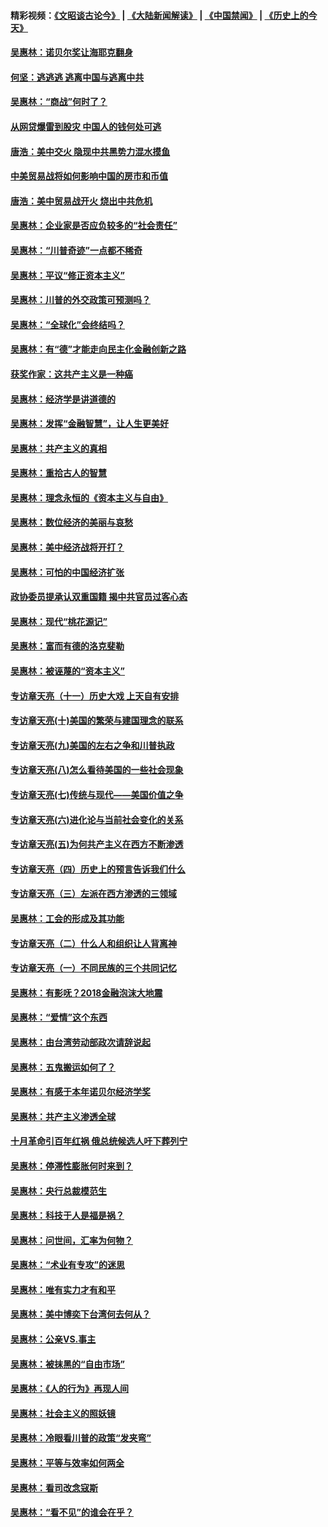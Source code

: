 #### 精彩视频：[《文昭谈古论今》](https://github.com/gfw-breaker/wenzhao/blob/master/README.md?t=01021831) | [《大陆新闻解读》](https://github.com/gfw-breaker/ntdtv-comedy/blob/master/README.md?t=01021831) | [《中国禁闻》](https://github.com/gfw-breaker/ntdtv-news/blob/master/README.md?t=01021831) | [《历史上的今天》](https://github.com/gfw-breaker/today-in-history/blob/master/README.md?t=01021831) 

#### [吴惠林：诺贝尔奖让海耶克翻身](../pages/nsc423/n10890049.md?t=01021831) 

#### [何坚：逃逃逃 逃离中国与逃离中共](../pages/nsc423/n10592891.md?t=01021831) 

#### [吴惠林：“商战”何时了？](../pages/nsc423/n10573558.md?t=01021831) 

#### [从网贷爆雷到股灾 中国人的钱何处可逃](../pages/nsc423/n10572800.md?t=01021831) 

#### [唐浩：美中交火 隐现中共黑势力混水摸鱼](../pages/nsc423/n10544040.md?t=01021831) 

#### [中美贸易战将如何影响中国的房市和币值](../pages/nsc423/n10543697.md?t=01021831) 

#### [唐浩：美中贸易战开火 烧出中共危机](../pages/nsc423/n10540126.md?t=01021831) 

#### [吴惠林：企业家是否应负较多的“社会责任”](../pages/nsc423/n10535022.md?t=01021831) 

#### [吴惠林：“川普奇迹”一点都不稀奇](../pages/nsc423/n10512808.md?t=01021831) 

#### [吴惠林：平议“修正资本主义”](../pages/nsc423/n10495724.md?t=01021831) 

#### [吴惠林：川普的外交政策可预测吗？](../pages/nsc423/n10462387.md?t=01021831) 

#### [吴惠林：“全球化”会终结吗？](../pages/nsc423/n10452838.md?t=01021831) 

#### [吴惠林：有“德”才能走向民主化金融创新之路](../pages/nsc423/n10432292.md?t=01021831) 

#### [获奖作家：这共产主义是一种癌](../pages/nsc423/n10431541.md?t=01021831) 

#### [吴惠林：经济学是讲道德的](../pages/nsc423/n10398014.md?t=01021831) 

#### [吴惠林：发挥“金融智慧”，让人生更美好](../pages/nsc423/n10375019.md?t=01021831) 

#### [吴惠林：共产主义的真相](../pages/nsc423/n10351394.md?t=01021831) 

#### [吴惠林：重拾古人的智慧](../pages/nsc423/n10337691.md?t=01021831) 

#### [吴惠林：理念永恒的《资本主义与自由》](../pages/nsc423/n10316274.md?t=01021831) 

#### [吴惠林：数位经济的美丽与哀愁](../pages/nsc423/n10292946.md?t=01021831) 

#### [吴惠林：美中经济战将开打？](../pages/nsc423/n10258825.md?t=01021831) 

#### [吴惠林：可怕的中国经济扩张](../pages/nsc423/n10219147.md?t=01021831) 

#### [政协委员提承认双重国籍 揭中共官员过客心态](../pages/nsc423/n10208809.md?t=01021831) 

#### [吴惠林：现代“桃花源记”](../pages/nsc423/n10185234.md?t=01021831) 

#### [吴惠林：富而有德的洛克斐勒](../pages/nsc423/n10142264.md?t=01021831) 

#### [吴惠林：被诬蔑的“资本主义”](../pages/nsc423/n10124816.md?t=01021831) 

#### [专访章天亮（十一）历史大戏 上天自有安排](../pages/nsc423/n10094905.md?t=01021831) 

#### [专访章天亮(十)美国的繁荣与建国理念的联系](../pages/nsc423/n10094899.md?t=01021831) 

#### [专访章天亮(九)美国的左右之争和川普执政](../pages/nsc423/n10094889.md?t=01021831) 

#### [专访章天亮(八)怎么看待美国的一些社会现象](../pages/nsc423/n10094857.md?t=01021831) 

#### [专访章天亮(七)传统与现代——美国价值之争](../pages/nsc423/n10093140.md?t=01021831) 

#### [专访章天亮(六)进化论与当前社会变化的关系](../pages/nsc423/n10092036.md?t=01021831) 

#### [专访章天亮(五)为何共产主义在西方不断渗透](../pages/nsc423/n10083620.md?t=01021831) 

#### [专访章天亮（四）历史上的预言告诉我们什么](../pages/nsc423/n10083606.md?t=01021831) 

#### [专访章天亮（三）左派在西方渗透的三领域](../pages/nsc423/n10081115.md?t=01021831) 

#### [吴惠林：工会的形成及其功能](../pages/nsc423/n10080633.md?t=01021831) 

#### [专访章天亮（二）什么人和组织让人背离神](../pages/nsc423/n10076637.md?t=01021831) 

#### [专访章天亮（一）不同民族的三个共同记忆](../pages/nsc423/n10074188.md?t=01021831) 

#### [吴惠林：有影呒？2018金融泡沫大地震](../pages/nsc423/n10040534.md?t=01021831) 

#### [吴惠林：“爱情”这个东西](../pages/nsc423/n10019423.md?t=01021831) 

#### [吴惠林：由台湾劳动部政次请辞说起](../pages/nsc423/n9979679.md?t=01021831) 

#### [吴惠林：五鬼搬运如何了？](../pages/nsc423/n9925338.md?t=01021831) 

#### [吴惠林：有感于本年诺贝尔经济学奖](../pages/nsc423/n9871883.md?t=01021831) 

#### [吴惠林：共产主义渗透全球](../pages/nsc423/n9812748.md?t=01021831) 

#### [十月革命引百年红祸 俄总统候选人吁下葬列宁](../pages/nsc423/n9810182.md?t=01021831) 

#### [吴惠林：停滞性膨胀何时来到？](../pages/nsc423/n9764136.md?t=01021831) 

#### [吴惠林：央行总裁模范生](../pages/nsc423/n9728134.md?t=01021831) 

#### [吴惠林：科技于人是福是祸？](../pages/nsc423/n9672982.md?t=01021831) 

#### [吴惠林：问世间，汇率为何物？](../pages/nsc423/n9621788.md?t=01021831) 

#### [吴惠林：“术业有专攻”的迷思](../pages/nsc423/n9580363.md?t=01021831) 

#### [吴惠林：唯有实力才有和平](../pages/nsc423/n9529599.md?t=01021831) 

#### [吴惠林：美中博奕下台湾何去何从？](../pages/nsc423/n9483598.md?t=01021831) 

#### [吴惠林：公亲VS.事主](../pages/nsc423/n9425637.md?t=01021831) 

#### [吴惠林：被抹黑的“自由市场”](../pages/nsc423/n9351545.md?t=01021831) 

#### [吴惠林：《人的行为》再现人间](../pages/nsc423/n9296339.md?t=01021831) 

#### [吴惠林：社会主义的照妖镜](../pages/nsc423/n9243460.md?t=01021831) 

#### [吴惠林：冷眼看川普的政策“发夹弯”](../pages/nsc423/n9120684.md?t=01021831) 

#### [吴惠林：平等与效率如何两全](../pages/nsc423/n9075430.md?t=01021831) 

#### [吴惠林：看司改念寇斯](../pages/nsc423/n9024915.md?t=01021831) 

#### [吴惠林：“看不见”的谁会在乎？](../pages/nsc423/n8977488.md?t=01021831) 

